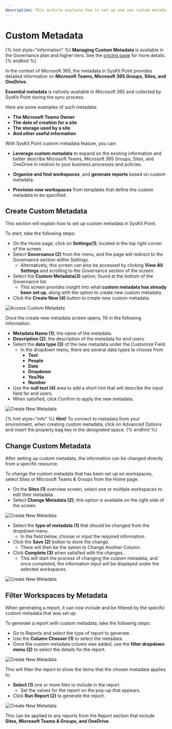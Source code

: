 ```yaml
---
description: This article explains how to set up and use custom metadata for reports in SysKit Point.
---
```


# Custom Metadata

{% hint style="information" %}
**Managing Custom Metadata** is available in the Governance plan and higher tiers. See the [pricing page](https://www.syskit.com/products/point/pricing/) for more details.
{% endhint %}

In the context of Microsoft 365, the metadata in SysKit Point provides detailed information on **Microsoft Teams, Microsoft 365 Groups, Sites, and OneDrive**.

**Essential metadata** is natively available in  Microsoft 365 and collected by SysKit Point during the sync process. 

Here are some examples of such metadata:

 * **The Microsoft Teams Owner**
 * **The date of creation for a site**
 * **The storage used by a site**
 * **And other useful information**

With SysKit Point custom metadata feature, you can:

* **Leverage custom metadata** to expand on the existing information and better describe Microsoft Teams, Microsoft 365 Groups, Sites, and OneDrive in relation to your business processes and policies.

* **Organize and find workspaces**, and **generate reports** based on custom metadata.

* **Provision new workspaces** from templates that define the custom metadata to be specified. 

## Create Custom Metadata
This section will explain how to set up custom metadata in SysKit Point. 

To start, take the following steps:
* On the Home page, click on **Settings(1)**; located in the top right corner of the screen.
* Select **Governance (2)** from the menu, and the page will redirect to the Governance section within Settings.
   * Alternatively, this screen can also be accessed by clicking **View All Settings** and scrolling to the Governance section of the screen.
* Select the **Custom Metadata(3)** option; found at the bottom of the Governance list.
   * This screen provides insight into what **custom metadata has already been set up**, along with the option to create new custom metadata.  
* Click the **Create New (4)** button to create new custom metadata.


![Access Custom Metadata](../.gitbook/assets/custom-metadata_how-to-locate.png)

Once the create new metadata screen opens, fill in the following information.
* **Metadata Name (1)**; the name of the metadata.
* **Description (2)**; the description of the metadata for end users.
* Select the **data type (3)** of the new metadata under the Customize Field.
  * In the dropdown menu, there are several data types to choose from
    * **Text**
    * **People**
    * **Date**
    * **Dropdown**
    * **Yes/No**
    * **Number**
* Use the **null text (4)** area to add a short hint that will describe the input field for end users.
* When satisfied, click Confirm to apply the new metadata.

![Create New Metadata](../.gitbook/assets/custom-metadata_create-new.png)

 {% hint style="info" %}
**Hint!** To connect to metadata from your environment, when creating custom metadata, click on Advanced Options and insert the property bag key in the designated space.
{% endhint %}

## Change Custom Metadata

After setting up custom metadata, the information can be changed directly from a specific resource.

To change the custom metadata that has been set up on workspaces, select Sites or Microsoft Teams & Groups from the Home page.

* On the **Sites (1)** overview screen, select one or multiple workspaces to edit their metadata.
* Select **Change Metadata (2)**; this option is available on the right side of the screen.

![Create New Metadata](../.gitbook/assets/custom-metadata_change-location.png)

* Select the **type of metadata (1)** that should be changed from the dropdown menu.
  * In the field below, choose or input the required information.
* Click the **Save (2)** button to store the change.
   * There will then be the option to Change Another Column.
* Click **Complete (3)** when satisfied with the changes.
  * This will start the process of changing the custom metadata, and once completed, the information input will be displayed under the selected workspaces.

![Create New Metadata](../.gitbook/assets/custom-metadata_change-custom-metadata.png)


## Filter Workspaces by Metadata

When generating a report, it can now include and be filtered by the specific custom metadata that was set up.

To generate a report with custom metadata, take the following steps:

* Go to Reports and select the type of report to generate.
* Use the **Column Chooser (1)** to select the metadata.
* Once the custom metadata column was added, use the **filter dropdown menu (2)** to select the details for the report. 

![Create New Metadata](../.gitbook/assets/custom-metadata_custom-metadata-report.png)

This will filter the report to show the items that the chosen metadata applies to.
* **Select (1)** one or more files to include in the report.
  * Set the values for the report on the pop-up that appears.
* Click **Run Report (2)** to generate the report. 

![Create New Metadata](../.gitbook/assets/custom-metadata_generate-report-metadata.png)

This can be applied to any reports from the Report section that include **Sites, Microsoft Teams & Groups, and OneDrive**.